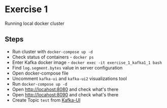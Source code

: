 # Exercise 1

Running local docker cluster

## Steps

* Run cluster with `docker-compose up -d`
* Check status of containers - `docker ps`
* Enter Kafka docker image - `docker exec -it exercise_1_kafka1_1 bash`
* Find `log.segment.bytes` value in server configuration
* Open docker-compose file
* Uncomment `kafka-ui` and `kafka-ui2` visualizations tool
* Run `docker-compose up -d`
* Open [http://locahost:8080](http://locahost:8080) and check what's there
* Open [http://locahost:8090](http://locahost:8090) and check what's there
* Create Topic `test` from [Kafka-UI](http://locahost:8080)
